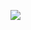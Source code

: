 ![](https://raw.githubusercontent.com/OS-IS/ai-201-pryymak/refs/heads/Laboratory-work-2/UML-Deployment.puml)
